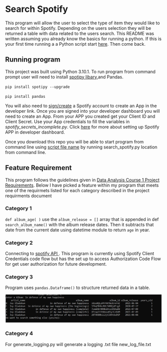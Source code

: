 # Search Spotify 
This program will allow the user to select the type of item they would like to search for within Spotify. Depending on the users selection they will be returned a table with data related to the users search. This README was written assuming you already know the basics for running a python. If this is your first time running a a Python script start [here](https://realpython.com/run-python-scripts/#using-the-python-command). Then come back. 

## Running program 
This project was built using Python 3.10.1.
To run program from command prompt user will need to install [spotipy libary](https://spotipy.readthedocs.io/en/2.19.0/#installation),and  Pandas. 

`pip install spotipy --upgrade`

`pip install pandas`

You will also need to [sign/create](https://developer.spotify.com/dashboard/) a Spotify account to create an App in the developer link. Once you are signed into your developer dashboard you will need to create an App. From your APP you created get your Client ID and Client Secret. Use your App credentials to fill the variables in *spotify_secrets_incomplete.py*. Click [here](https://developer.spotify.com/documentation/web-api/quick-start/) for more about setting up Spotify APP in developer dashboard. 


Once you download this repo you will be able to start program from command line using [script file name](https://realpython.com/run-python-scripts/#using-the-script-filename) by running search_spotify.py location from command line. 

## Feature Requirement

This program follows the guidelines given in [Data Analysis Course 1 Project Requirements](https://docs.google.com/document/d/1iRALTv6OUPrtglHETLx_M3UIvnawNSu6vXbHOIMh6_w/edit#heading=h.xura3332t0u8). Below I have picked a feature within my program that meets one of the requirmets listed for each category described in the project requirments document

### Category 1 ###

`def album_age( )` use the `album_release = []` array that is appended in def `search_album_name()` with the album release dates. Then it subtracts that date from the current date using datetime module to return  `age` in year. 

### Category 2 ### 

Connecting to [spotify API ](https://developer.spotify.com/documentation/web-api/reference/#/operations/search). This program is currently using Spotify Client Credentials code flow but has the set up to access Authorization Code Flow for get user authorization for future development. 

### Category 3 ### 

Program uses `pandas.Dataframe()` to structure returned data in a table.


![Table example](https://github.com/Cgeorge11/spotify_project/blob/main/images/Example_table_output.JPG) 

### Category 4 ### 

For generate_logging.py  will generate a logging .txt file new_log_file.txt 
